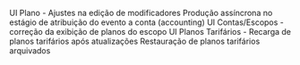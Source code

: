 UI Plano - Ajustes na edição de modificadores
Produção assíncrona no estágio de atribuição do evento a conta (accounting)
UI Contas/Escopos - correção da exibição de planos do escopo
UI Planos Tarifários - Recarga de planos tarifários após atualizações
Restauração de planos tarifários arquivados
